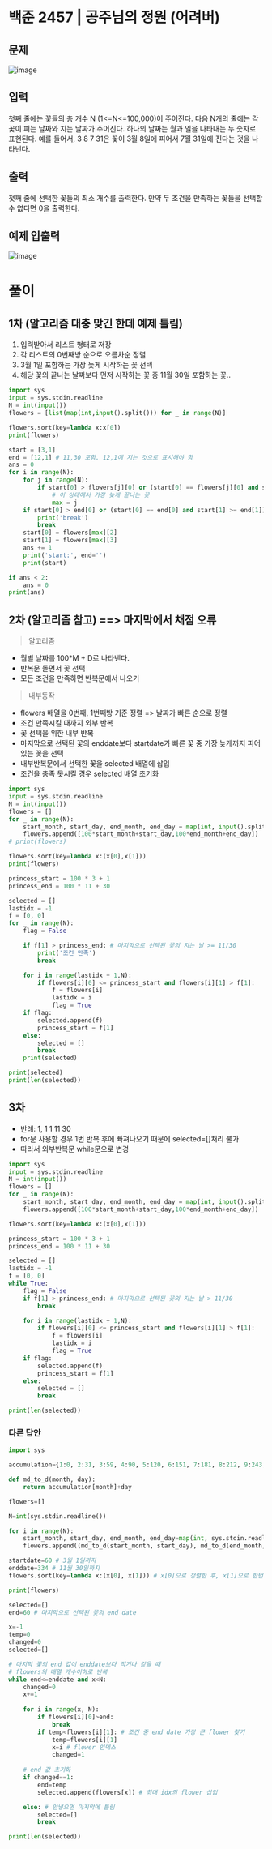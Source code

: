 # 백준 2457 | 공주님의 정원 (어려버)
## 문제
![image](https://user-images.githubusercontent.com/62331803/95875291-d68c7f80-0dac-11eb-85af-34512a2769aa.png) <br>

## 입력
첫째 줄에는 꽃들의 총 개수 N (1<=N<=100,000)이 주어진다. 다음 N개의 줄에는 각 꽃이 피는 날짜와 지는 날짜가 주어진다. 하나의 날짜는 월과 일을 나타내는 두 숫자로 표현된다. 예를 들어서, 3 8 7 31은 꽃이 3월 8일에 피어서 7월 31일에 진다는 것을 나타낸다. 

## 출력
첫째 줄에 선택한 꽃들의 최소 개수를 출력한다. 만약 두 조건을 만족하는 꽃들을 선택할 수 없다면 0을 출력한다.

## 예제 입출력
![image](https://user-images.githubusercontent.com/62331803/95875395-f0c65d80-0dac-11eb-8ee8-acf6e99b372d.png)
<br>

# 풀이
## 1차 (알고리즘 대충 맞긴 한데 예제 틀림)
1) 입력받아서 리스트 형태로 저장
2) 각 리스트의 0번째방 순으로 오름차순 정렬
3) 3월 1일 포함하는 가장 늦게 시작하는 꽃 선택
4) 해당 꽃의 끝나는 날짜보다 먼저 시작하는 꽃 중 11월 30일 포함하는 꽃..

```python
import sys
input = sys.stdin.readline
N = int(input())
flowers = [list(map(int,input().split())) for _ in range(N)]

flowers.sort(key=lambda x:x[0])
print(flowers)

start = [3,1]
end = [12,1] # 11,30 포함. 12,1에 지는 것으로 표시해야 함
ans = 0
for i in range(N):
    for j in range(N):
        if start[0] > flowers[j][0] or (start[0] == flowers[j][0] and start[1] >= flowers[j][1]):
            # 이 상태에서 가장 늦게 끝나는 꽃
            max = j
    if start[0] > end[0] or (start[0] == end[0] and start[1] >= end[1]):
        print('break')
        break
    start[0] = flowers[max][2]
    start[1] = flowers[max][3]
    ans += 1
    print('start:', end='')
    print(start)

if ans < 2:
    ans = 0
print(ans)
```

## 2차 (알고리즘 참고) ==> 마지막에서 채점 오류
> 알고리즘
- 월별 날짜를 100*M + D로 나타낸다.
- 반복문 돌면서 꽃 선택
- 모든 조건을 만족하면 반복문에서 나오기
> 내부동작
- flowers 배열을 0번째, 1번째방 기준 정렬 => 날짜가 빠른 순으로 정렬
- 조건 만족시킬 때까지 외부 반복
- 꽃 선택을 위한 내부 반복
- 마지막으로 선택된 꽃의 enddate보다 startdate가 빠른 꽃 중
가장 늦게까지 피어있는 꽃을 선택 
- 내부반복문에서 선택한 꽃을 selected 배열에 삽입 
- 조건을 충족 못시킬 경우 selected 배열 초기화

```python
import sys
input = sys.stdin.readline
N = int(input())
flowers = []
for _ in range(N):
    start_month, start_day, end_month, end_day = map(int, input().split())
    flowers.append([100*start_month+start_day,100*end_month+end_day])
# print(flowers)

flowers.sort(key=lambda x:(x[0],x[1]))
print(flowers)

princess_start = 100 * 3 + 1
princess_end = 100 * 11 + 30

selected = []
lastidx = -1
f = [0, 0]
for _ in range(N):
    flag = False

    if f[1] > princess_end: # 마지막으로 선택된 꽃의 지는 날 >= 11/30
        print('조건 만족')
        break

    for i in range(lastidx + 1,N):
        if flowers[i][0] <= princess_start and flowers[i][1] > f[1]:
            f = flowers[i]
            lastidx = i
            flag = True
    if flag:
        selected.append(f)
        princess_start = f[1]
    else:
        selected = []
        break
    print(selected)

print(selected)
print(len(selected))

```

## 3차
- 반례: 1, 1 1 11 30
- for문 사용할 경우 1번 반복 후에 빠져나오기 때문에 selected=[]처리 불가
- 따라서 외부반복문 while문으로 변경
```python
import sys
input = sys.stdin.readline
N = int(input())
flowers = []
for _ in range(N):
    start_month, start_day, end_month, end_day = map(int, input().split())
    flowers.append([100*start_month+start_day,100*end_month+end_day])

flowers.sort(key=lambda x:(x[0],x[1]))

princess_start = 100 * 3 + 1
princess_end = 100 * 11 + 30

selected = []
lastidx = -1
f = [0, 0]
while True:
    flag = False
    if f[1] > princess_end: # 마지막으로 선택된 꽃의 지는 날 > 11/30
        break

    for i in range(lastidx + 1,N):
        if flowers[i][0] <= princess_start and flowers[i][1] > f[1]:
            f = flowers[i]
            lastidx = i
            flag = True
    if flag:
        selected.append(f)
        princess_start = f[1]
    else:
        selected = []
        break

print(len(selected))
```

### 다른 답안
```python
import sys

accumulation={1:0, 2:31, 3:59, 4:90, 5:120, 6:151, 7:181, 8:212, 9:243, 10:273, 11:304, 12:334}

def md_to_d(month, day):
    return accumulation[month]+day

flowers=[]

N=int(sys.stdin.readline())

for i in range(N):
    start_month, start_day, end_month, end_day=map(int, sys.stdin.readline().split())
    flowers.append((md_to_d(start_month, start_day), md_to_d(end_month, end_day)))

startdate=60 # 3월 1일까지
enddate=334 # 11월 30일까지
flowers.sort(key=lambda x:(x[0], x[1])) # x[0]으로 정렬한 후, x[1]으로 한번 더 정렬

print(flowers)

selected=[]
end=60 # 마지막으로 선택된 꽃의 end date

x=-1
temp=0
changed=0
selected=[]

# 마지막 꽃의 end 값이 enddate보다 적거나 같을 때
# flowers의 배열 개수이하로 반복
while end<=enddate and x<N:
    changed=0
    x+=1
    
    for i in range(x, N):
        if flowers[i][0]>end:
            break
        if temp<flowers[i][1]: # 조건 중 end date 가장 큰 flower 찾기
            temp=flowers[i][1]
            x=i # flower 인덱스
            changed=1
            
    # end 값 초기화
    if changed==1:
        end=temp
        selected.append(flowers[x]) # 최대 idx의 flower 삽입

    else: # 안넣으면 마지막에 틀림
        selected=[]
        break

print(len(selected))

```


